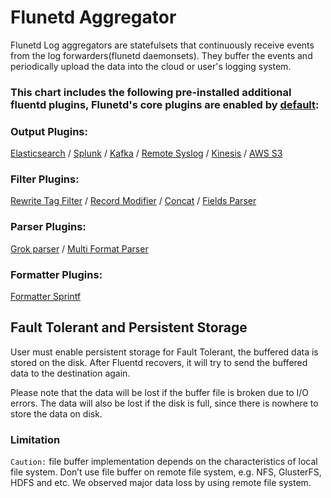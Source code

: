 # Flunetd Aggregator

Flunetd Log aggregators are statefulsets that continuously receive events from the log forwarders(flunetd daemonsets). They buffer the events and periodically upload the data into the cloud or user's logging system.

### This chart includes the following pre-installed additional fluentd plugins, Flunetd's core plugins are enabled by [default](https://docs.fluentd.org/v1.0/articles/filter-plugin-overview):

### Output Plugins:
[Elasticsearch](https://github.com/uken/fluent-plugin-elasticsearch) / [Splunk](https://github.com/fluent/fluent-plugin-splunk) / [Kafka](https://github.com/fluent/fluent-plugin-kafka) / [Remote Syslog](https://github.com/dlackty/fluent-plugin-remote_syslog) / [Kinesis](https://github.com/awslabs/aws-fluent-plugin-kinesis) / [AWS S3](https://github.com/fluent/fluent-plugin-s3)

### Filter Plugins:
[Rewrite Tag Filter](https://github.com/fluent/fluent-plugin-rewrite-tag-filter) / [Record Modifier](https://github.com/repeatedly/fluent-plugin-record-modifier) / [Concat](https://github.com/fluent-plugins-nursery/fluent-plugin-concat) / [Fields Parser](https://github.com/tomas-zemres/fluent-plugin-fields-parser)

### Parser Plugins:
[Grok parser](https://github.com/fluent/fluent-plugin-grok-parser) / [Multi Format Parser](https://github.com/repeatedly/fluent-plugin-multi-format-parser)

### Formatter Plugins:
[Formatter Sprintf](https://github.com/toyama0919/fluent-plugin-formatter_sprintf)

## Fault Tolerant and Persistent Storage
User must enable persistent storage for Fault Tolerant, the buffered data is stored on the disk. After Fluentd recovers, it will try to send the buffered data to the destination again.

Please note that the data will be lost if the buffer file is broken due to I/O errors. The data will also be lost if the disk is full, since there is nowhere to store the data on disk.

### Limitation
`Caution:` file buffer implementation depends on the characteristics of local file system. Don’t use file buffer on remote file system, e.g. NFS, GlusterFS, HDFS and etc. We observed major data loss by using remote file system.
